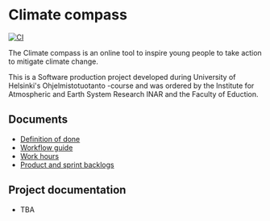 # Climate compass

[![CI](https://github.com/Ilmastokompassi/Ilmastokompassi/actions/workflows/main.yml/badge.svg)](https://github.com/Ilmastokompassi/Ilmastokompassi/actions/workflows/main.yml)

The Climate compass is an online tool to inspire young people to take action to mitigate climate change.

This is a Software production project developed during University of Helsinki's Ohjelmistotuotanto -course and was ordered by the Institute for Atmospheric and Earth System Research INAR and the Faculty of Eduction.

## Documents

- [Definition of done](documentation/definition_of_done.md)
- [Workflow guide](documentation/workflow_guide.md)
- [Work hours](documentation/work_hours)
- [Product and sprint backlogs](https://github.com/orgs/Ilmastokompassi/projects/1/views/3)

## Project documentation

- TBA
